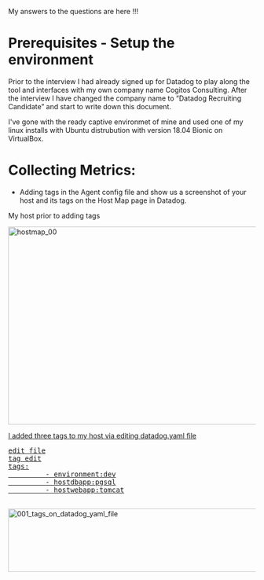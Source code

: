 My answers to the questions are here !!!

# Prerequisites - Setup the environment
Prior to the interview I had already signed up for Datadog to play along the tool and interfaces with my own company name Cogitos Consulting. After the interview I have changed the company name to “Datadog Recruiting Candidate” and start to write down this document.

I've gone with the ready captive environmet of mine and used one of my linux installs with Ubuntu distrubution with version 18.04 Bionic on VirtualBox.

# Collecting Metrics:

* Adding tags in the Agent config file and show us a screenshot of your host and its tags on the Host Map page in Datadog.

My host prior to adding tags

<a data-flickr-embed="true" href="https://www.flickr.com/photos/187392514@N02/49649359148/in/dateposted-public/" title="hostmap_00"><img src="https://live.staticflickr.com/65535/49649359148_8620b9abcb_c.jpg" width="800" height="403" alt="hostmap_00">

I added three tags to my host via editing datadog.yaml file

<pre class="contents "><span class="cmd command">edit file</span>
<span class="output computeroutput">tag edit
tags:
         - environment:dev
         - hostdbapp:pgsql
         - hostwebapp:tomcat
</span>
</pre>



<a data-flickr-embed="true" href="https://www.flickr.com/photos/187392514@N02/49649939656/in/dateposted-public/" title="001_tags_on_datadog_yaml_file"><img src="https://live.staticflickr.com/65535/49649939656_e1a86822f6_c.jpg" width="800" height="129" alt="001_tags_on_datadog_yaml_file">
